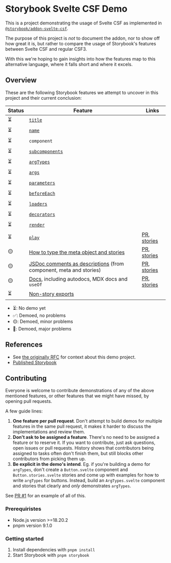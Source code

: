 # Storybook Svelte CSF Demo

This is a project demonstrating the usage of Svelte CSF as implemented in [`@storybook/addon-svelte-csf`](https://github.com/storybookjs/addon-svelte-csf).

The purpose of this project is _not_ to document the addon, nor to show off how great it is, but rather to compare the usage of Storybook's features between Svelte CSF and regular CSF3.

With this we're hoping to gain insights into how the features map to this alternative language, where it falls short and where it excels.

## Overview

These are the following Storybook features we attempt to uncover in this project and their current conclusion:

<!-- prettier-ignore-start -->

| Status | Feature | Links |
| ------ | ------- | ----- |
| ⏳     | [`title`](https://storybook.js.org/docs/writing-stories/naming-components-and-hierarchy#naming-stories) |  |
| ⏳     | [`name`](https://storybook.js.org/docs/writing-stories#rename-stories) |  |
| ⏳     | `component` |  |
| ⏳     | [`subcomponents`](https://storybook.js.org/docs/writing-stories/stories-for-multiple-components) |  |
| ⏳     | [`argTypes`](https://storybook.js.org/docs/api/arg-types#argtypes)  |  |
| ⏳     | [`args`](https://storybook.js.org/docs/writing-stories/args) |  |
| ⏳     | [`parameters`](https://storybook.js.org/docs/writing-stories/parameters) |  |
| ⏳     | [`beforeEach`](https://storybook.js.org/docs/8.1/writing-stories/mocking-modules#using-mocked-modules-in-stories) |  |
| ⏳     | [`loaders`](https://storybook.js.org/docs/writing-stories/loaders) |  |
| ⏳     | [`decorators`](https://storybook.js.org/docs/writing-stories/decorators) |  |
| ⏳     | [`render`](https://storybook.js.org/docs/api/csf#custom-render-functions) |  |
| ⏳     | [`play`](https://storybook.js.org/docs/writing-stories/play-function) | [PR](https://github.com/storybookjs/svelte-csf-demo/pull/7), [stories](https://main--663faba8e103e55dccd640dc.chromatic.com/?path=/docs/play) |
| 🟡     | [How to type the meta object and stories](https://storybook.js.org/docs/writing-stories/typescript)   | [PR](https://github.com/storybookjs/svelte-csf-demo/pull/3), [stories](https://main--663faba8e103e55dccd640dc.chromatic.com/?path=/docs/typed) |
| 🟡     | [JSDoc comments as descriptions](https://storybook.js.org/docs/api/doc-block-description#writing-descriptions) (from component, meta and stories) | [PR](https://github.com/storybookjs/svelte-csf-demo/pull/2), [stories](https://main--663faba8e103e55dccd640dc.chromatic.com/?path=/docs/description-from-comment-svelte-csf--docs) |
| 🟡     | [Docs](https://storybook.js.org/docs/writing-docs/mdx), including autodocs, MDX docs and `useOf` | [PR](https://github.com/storybookjs/svelte-csf-demo/pull/1), [stories](https://main--663faba8e103e55dccd640dc.chromatic.com/?path=/docs/docs) |
| ⏳     | [Non-story exports](https://storybook.js.org/docs/api/csf#non-story-exports) |  |

<!-- prettier-ignore-end -->

- ⏳: No demo yet
- ✅: Demoed, no problems
- 🟡: Demoed, minor problems
- 🔴: Demoed, major problems

## References

- See [the originally RFC](https://github.com/storybookjs/storybook/discussions/27092) for context about this demo project.
- [Published Storybook](https://main--663faba8e103e55dccd640dc.chromatic.com)

## Contributing

Everyone is welcome to contribute demonstrations of any of the above mentioned features, or other features that we might have missed, by opening pull requests.

A few guide lines:

1. **One feature per pull request**. Don't attempt to build demos for multiple features in the same pull request, it makes it harder to discuss the implementations and review them.
2. **Don't ask to be assigned a feature**. There's no need to be assigned a feature or to reserve it. If you want to contribute, just ask questions, open issues or pull requests. History shows that contributors being assigned to tasks often don't finish them, but still blocks other contributors from picking them up.
3. **Be explicit in the demo's intend**. Eg. if you're building a demo for `argTypes`, don't create a `Button.svelte` component and `Button.stories.svelte` stories and come up with examples for how to write `argTypes` for buttons. Instead, build an `ArgTypes.svelte` component and stories that clearly and _only_ demonstrates `argTypes`.

See [PR #1](https://github.com/storybookjs/svelte-csf-demo/pull/1) for an example of all of this.

### Prerequiristes

- Node.js version >=18.20.2
- pnpm version 9.1.0

### Getting started

1. Install dependencies with `pnpm install`
2. Start Storybook with `pnpm storybook`
